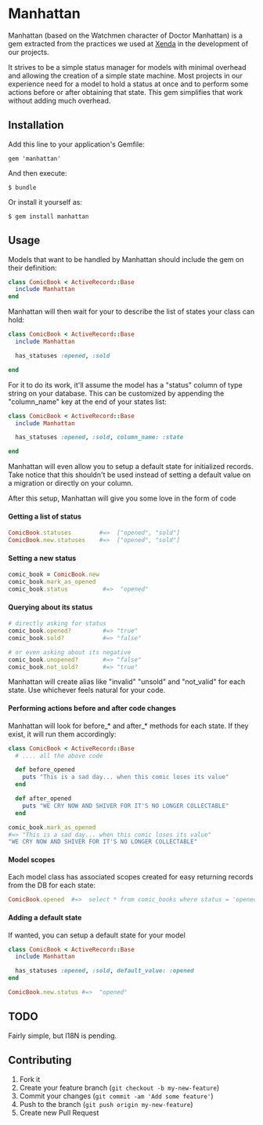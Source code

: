 # Manhattan

Manhattan (based on the Watchmen character of Doctor Manhattan) is a gem extracted from the practices we used at [Xenda](http://xenda.pe "Xenda") in the development of our projects.

It strives to be a simple status manager for models with minimal overhead and allowing the creation of a simple state machine. Most projects in our experience need for a model to hold a status at once and to perform some actions before or after obtaining that state. This gem simplifies that work without adding much overhead.

## Installation

Add this line to your application's Gemfile:

    gem 'manhattan'

And then execute:

    $ bundle

Or install it yourself as:

    $ gem install manhattan

## Usage

Models that want to be handled by Manhattan should include the gem on their definition:

```ruby
class ComicBook < ActiveRecord::Base
  include Manhattan
end
```

Manhattan will then wait for your to describe the list of states your class can hold:

```ruby
class ComicBook < ActiveRecord::Base
  include Manhattan

  has_statuses :opened, :sold

end
```

For it to do its work, it'll assume the model has a "status" column of type string on your database. This can be customized by appending the "column_name" key at the end of your states list: 

```ruby
class ComicBook < ActiveRecord::Base
  include Manhattan

  has_statuses :opened, :sold, column_name: :state

end
```

Manhattan will even allow you to setup a default state for initialized records. Take notice that this shouldn't be used instead of setting a default value on a migration or directly on your column.

After this setup, Manhattan will give you some love in the form of code

#### Getting a list of status

```ruby
ComicBook.statuses        #=>  ["opened", "sold"]
ComicBook.new.statuses    #=>  ["opened", "sold"]
```

#### Setting a new status

```ruby
comic_book = ComicBook.new
comic_book.mark_as_opened
comic_book.status          #=>  "opened"
```

#### Querying about its status

```ruby
# directly asking for status
comic_book.opened?         #=> "true"
comic_book.sold?           #=> "false"

# or even asking about its negative
comic_book.unopened?       #=> "false"
comic_book.not_sold?       #=> "true"
```

Manhattan will create alias like "invalid" "unsold" and "not_valid" for each state. Use whichever feels natural for your code.

#### Performing actions before and after code changes

Manhattan will look for before_* and after_* methods for each state. If they exist, it will run them accordingly: 

```ruby
class ComicBook < ActiveRecord::Base
  # .... all the above code

  def before_opened
    puts "This is a sad day... when this comic loses its value"
  end

  def after_opened
    puts "WE CRY NOW AND SHIVER FOR IT'S NO LONGER COLLECTABLE"
  end
```

```ruby
comic_book.mark_as_opened
#=> "This is a sad day... when this comic loses its value"
"WE CRY NOW AND SHIVER FOR IT'S NO LONGER COLLECTABLE"
````

#### Model scopes

Each model class has associated scopes created for easy returning records from the DB for each state:

```ruby
ComicBook.opened  #=>  select * from comic_books where status = 'opened'
```

#### Adding a default state

If wanted, you can setup a default state for your model

```ruby
class ComicBook < ActiveRecord::Base
  include Manhattan

  has_statuses :opened, :sold, default_value: :opened
end
```

```ruby
ComicBook.new.status #=>  "opened"
```

## TODO

Fairly simple, but I18N is pending.

## Contributing

1. Fork it
2. Create your feature branch (`git checkout -b my-new-feature`)
3. Commit your changes (`git commit -am 'Add some feature'`)
4. Push to the branch (`git push origin my-new-feature`)
5. Create new Pull Request